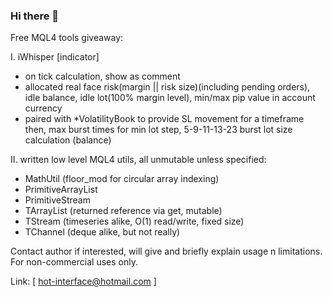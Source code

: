 ### Hi there 👋

Free MQL4 tools giveaway:

 I. iWhisper [indicator] 
   - on tick calculation, show as comment
   - allocated real face risk(margin || risk size)(including pending orders), idle balance, idle lot(100% margin level), min/max pip value in account currency
   - paired with *VolatilityBook to provide SL movement for a timeframe then, max burst times for min lot step, 5-9-11-13-23 burst lot size calculation (balance)

  
 II. written low level MQL4 utils, all unmutable unless specified:
   - MathUtil (floor_mod for circular array indexing)
   - PrimitiveArrayList
   - PrimitiveStream
   - TArrayList (returned reference via get, mutable)
   - TStream (timeseries alike, O(1) read/write, fixed size)
   - TChannel (deque alike, but not really)

Contact author if interested, will give and briefly explain usage n limitations. For non-commercial uses only.

Link: [ hot-interface@hotmail.com ]
<!--
**mist998/mist998** is a ✨ _special_ ✨ repository because its `README.md` (this file) appears on your GitHub profile.

Here are some ideas to get you started:

- 🔭 I’m currently working on ...
- 🌱 I’m currently learning ...
- 👯 I’m looking to collaborate on ...
- 🤔 I’m looking for help with ...
- 💬 Ask me about ...
- 📫 How to reach me: ...
- 😄 Pronouns: ...
- ⚡ Fun fact: ...
-->
